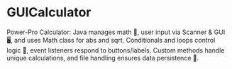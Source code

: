 # GUICalculator
Power-Pro Calculator: Java manages math 🧮, user input via Scanner &amp; GUI 🖥️, and uses Math class for abs and sqrt. Conditionals and loops control logic 🔄, event listeners respond to buttons/labels. Custom methods handle unique calculations, and file handling ensures data persistence 📂.
